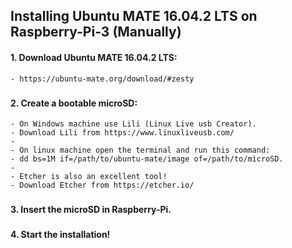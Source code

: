 ## Installing Ubuntu MATE 16.04.2 LTS on Raspberry-Pi-3 (Manually)

#### 1. Download Ubuntu MATE 16.04.2 LTS:
	- https://ubuntu-mate.org/download/#zesty
###

#### 2. Create a bootable microSD:
	- On Windows machine use Lili (Linux Live usb Creator).
	- Download Lili from https://www.linuxliveusb.com/
	-
	- On linux machine open the terminal and run this command:
	- dd bs=1M if=/path/to/ubuntu-mate/image of=/path/to/microSD.
	-
	- Etcher is also an excellent tool!
	- Download Etcher from https://etcher.io/
###

#### 3. Insert the microSD in Raspberry-Pi.
###

#### 4. Start the installation!

